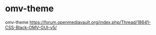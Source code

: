 # omv-theme
omv-theme
https://forum.openmediavault.org/index.php/Thread/18641-CSS-Black-OMV-GUI-v5/
